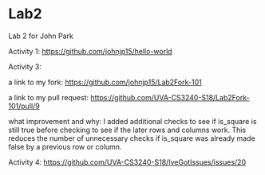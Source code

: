 # Lab2
Lab 2 for John Park

Activity 1: https://github.com/johnjp15/hello-world

Activity 3:

a link to my fork: https://github.com/johnjp15/Lab2Fork-101
 
a link to my pull request: https://github.com/UVA-CS3240-S18/Lab2Fork-101/pull/9
  
what improvement and why: I added additional checks to see if is_square is still true before checking to see if the later rows and columns work. This reduces the number of unnecessary checks if is_square was already made false by a previous row or column.


Activity 4: https://github.com/UVA-CS3240-S18/IveGotIssues/issues/20
